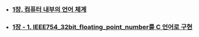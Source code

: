 - ###  [1장. 컴퓨터 내부의 언어 체계](https://github.com/bluestronica/bluestronica.github.io/blob/main/Computer_Architecture/Chapter_1.md)
- ###  [1장 - 1. IEEE754_32bit_floating_point_number를 C 언어로 구현](https://github.com/bluestronica/bluestronica.github.io/blob/main/Computer_Architecture/Chapter_1-1.md)
